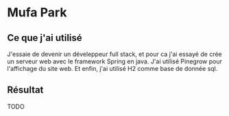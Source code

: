 # Mufa Park
## Ce que j'ai utilisé
J'essaie de devenir un déveleppeur full stack, et pour ca j'ai essayé de crée un serveur web avec le framework Spring en java.
J'ai utilisé Pinegrow pour l'affichage du site web.
Et enfin, j'ai utilisé H2 comme base de donnée sql.
## Résultat
TODO
